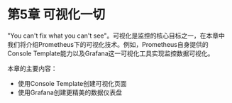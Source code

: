 # 第5章 可视化一切

"You can't fix what you can't see"。可视化是监控的核心目标之一，在本章中我们将介绍Prometheus下的可视化技术。例如，Prometheus自身提供的Console Template能力以及Grafana这一可视化工具实现监控数据可视化。

本章的主要内容：

* 使用Console Template创建可视化页面
* 使用Grafana创建更精美的数据仪表盘